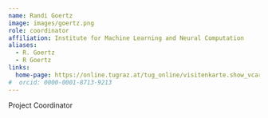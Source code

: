 ```yaml
---
name: Randi Goertz
image: images/goertz.png
role: coordinator
affiliation: Institute for Machine Learning and Neural Computation
aliases:
  - R. Goertz
  - R Goertz
links:
  home-page: https://online.tugraz.at/tug_online/visitenkarte.show_vcard?pPersonenId=2A969764EF7A818C&pPersonenGruppe=3
#  orcid: 0000-0001-8713-9213
---
```


Project Coordinator